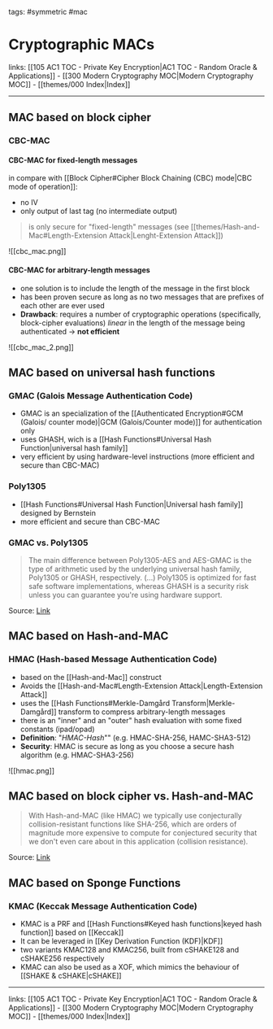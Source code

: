 tags: #symmetric #mac

# Cryptographic MACs

links: [[105 AC1 TOC - Private Key Encryption|AC1 TOC - Random Oracle & Applications]] - [[300 Modern Cryptography MOC|Modern Cryptography MOC]] - [[themes/000 Index|Index]]

---

## MAC based on block cipher

### CBC-MAC

#### CBC-MAC for fixed-length messages

in compare with [[Block Cipher#Cipher Block Chaining (CBC) mode|CBC mode of operation]]:
- no IV
- only output of last tag (no intermediate output)

> is only secure for "fixed-length" messages (see [[themes/Hash-and-Mac#Length-Extension Attack|Lenght-Extension Attack]])

![[cbc_mac.png]]

#### CBC-MAC for arbitrary-length messages

- one solution is to include the length of the message in the first block
- has been proven secure as long as no two messages that are prefixes of each other are ever used
- **Drawback**: requires a number of cryptographic operations (specifically, block-cipher evaluations) *linear* in the length of the message being authenticated $\rightarrow$ **not efficient**

![[cbc_mac_2.png]]

## MAC based on universal hash functions

### GMAC (Galois Message Authentication Code)

- GMAC is an specialization of the [[Authenticated Encryption#GCM (Galois/ counter mode)|GCM (Galois/Counter mode)]] for authentication only
- uses GHASH, wich is a [[Hash Functions#Universal Hash Function|universal hash family]]
- very efficient by using hardware-level instructions (more efficient and secure than CBC-MAC)

### Poly1305

- [[Hash Functions#Universal Hash Function|Universal hash family]] designed by Bernstein
- more efficient and secure than CBC-MAC

### GMAC vs. Poly1305

> The main difference between Poly1305-AES and AES-GMAC is the type of arithmetic used by the underlying universal hash family, Poly1305 or GHASH, respectively.
> (...)
> Poly1305 is optimized for fast safe software implementations, whereas GHASH is a security risk unless you can guarantee you're using hardware support.

Source: [Link](https://crypto.stackexchange.com/questions/43112/poly1305-aes-vs-aes-gcm#:~:text=The%20main%20difference%20between%20Poly1305,software%20without%20timing%20side%20channels.)

## MAC based on Hash-and-MAC

### HMAC (Hash-based Message Authentication Code)

- based on the [[Hash-and-Mac]] construct
- Avoids the [[Hash-and-Mac#Length-Extension Attack|Length-Extension Attack]]
- uses the [[Hash Functions#Merkle-Damgård Transform|Merkle-Damgård]] transform to compress arbitrary-length messages
- there is an "inner" and an "outer" hash evaluation with some fixed constants (ipad/opad)
- **Definition**: "*HMAC-Hash*"" (e.g. HMAC-SHA-256, HAMC-SHA3-512)
- **Security**: HMAC is secure as long as you choose a secure hash algorithm (e.g. HMAC-SHA3-256)

![[hmac.png]]

## MAC based on block cipher vs. Hash-and-MAC

> With Hash-and-MAC (like HMAC) we typically use conjecturally collision-resistant functions like SHA-256, which are orders of magnitude more expensive to compute for conjectured security that we don't even care about in this application (collision resistance).

Source: [Link](https://crypto.stackexchange.com/a/67639)

## MAC based on Sponge Functions

### KMAC (Keccak Message Authentication Code)

- KMAC is a PRF and [[Hash Functions#Keyed hash functions|keyed hash function]] based on [[Keccak]]
- It can be leveraged in [[Key Derivation Function (KDF)|KDF]]
- two variants KMAC128 and KMAC256, built from cSHAKE128 and cSHAKE256 respectively
- KMAC can also be used as a XOF, which mimics the behaviour of [[SHAKE & cSHAKE|cSHAKE]]

---
links: [[105 AC1 TOC - Private Key Encryption|AC1 TOC - Random Oracle & Applications]] - [[300 Modern Cryptography MOC|Modern Cryptography MOC]] - [[themes/000 Index|Index]]
